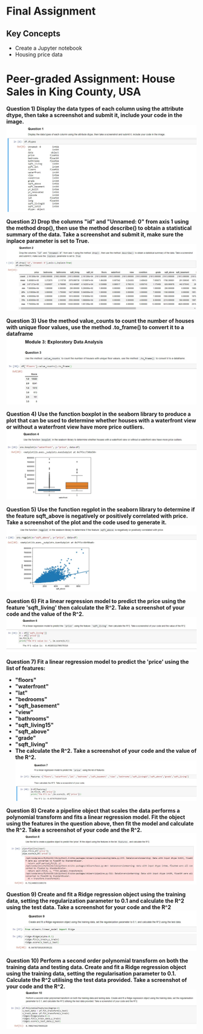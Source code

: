 # Final Assignment

## Key Concepts
- Create a Jupyter notebook
- Housing price data

# Peer-graded Assignment: House Sales in King County, USA


**Question 1) Display the data types of each column using the attribute dtype, then take a screenshot and submit it, include your code in the image.**
![dtype](Q1.jpg)


**Question 2) Drop the columns "id" and "Unnamed: 0" from axis 1 using the method drop(), then use the method describe() to obtain a statistical summary of the data. Take a screenshot and submit it, make sure the inplace parameter is set to True.**
![drop id and Unnamed](Q2.jpg)


**Question 3) Use the method value_counts to count the number of houses with unique floor values, use the method .to_frame() to convert it to a dataframe**
![unique floors](Q3.jpg)

**Question 4) Use the function boxplot in the seaborn library to produce a plot that can be used to determine whether houses with a waterfront view or without a waterfront view have more price outliers.**
![boxplot](Q4.jpg)

**Question 5) Use the function regplot in the seaborn library to determine if the feature sqft_above is negatively or positively correlated with price. Take a screenshot of the plot and the code used to generate it.**
![regplot](Q5.jpg)

**Question 6) Fit a linear regression model to predict the price using the feature 'sqft_living' then calculate the R^2. Take a screenshot of your code and the value of the R^2.**
![lr sqft_living](Q6.jpg)


**Question 7) Fit a linear regression model to predict the 'price' using the list of features:**

- **"floors"**
- **"waterfront"**
- **"lat"**
- **"bedrooms"**
- **"sqft_basement"**
- **"view"**
- **"bathrooms"**
- **"sqft_living15"**
- **"sqft_above"**
- **"grade"**
- **"sqft_living"**
- **The calculate the R^2. Take a screenshot of your code and the value of the R^2.**
![mlr](Q7.jpg)

**Question 8) Create a pipeline object that scales the data performs a polynomial transform and fits a linear regression model. Fit the object using the features in the question above, then fit the model and calculate the R^2. Take a screenshot of your code and the R^2.**
![pipeline](Q8.jpg)

**Question 9) Create and fit a Ridge regression object using the training data, setting the regularization parameter to 0.1 and calculate the R^2 using the test data. Take a screenshot for your code and the R^2**
![ridge](Q9.jpg)

**Question 10) Perform a second order polynomial transform on both the training data and testing data. Create and fit a Ridge regression object using the training data, setting the regularisation parameter to 0.1. Calculate the R^2 utilising the test data provided. Take a screenshot of your code and the R^2.**
![ridge on polynomial](Q10.jpg)

